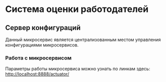 # Система оценки работодателей

## Сервер конфигураций

Данный микросервис является централизованным местом управления конфигурациями микросервисов. 

### Работа с микросервисом

Параметры работы микросервиса можно узнать по линкам здесь: [http://localhost:8888/actuator/](http://localhost:8888/actuator/)
